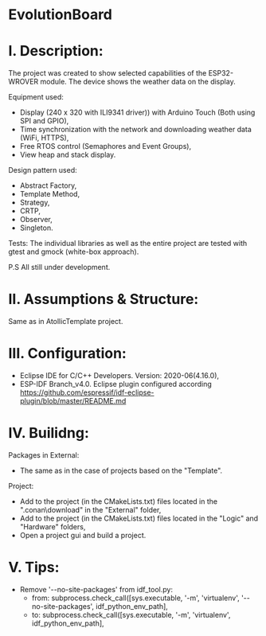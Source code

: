 # EvolutionBoard

# I. Description:
The project was created to show selected capabilities of the ESP32-WROVER module.
The device shows the weather data on the display.

Equipment used:
- Display (240 x 320 with ILI9341 driver)) with Arduino Touch (Both using SPI and GPIO), 
- Time synchronization with the network and downloading weather data (WiFi, HTTPS),
- Free RTOS control (Semaphores and Event Groups),
- View heap and stack display.

Design pattern used:
- Abstract Factory, 
- Template Method, 
- Strategy, 
- CRTP, 
- Observer, 
- Singleton.

Tests:
The individual libraries as well as the entire project are tested with gtest and gmock (white-box approach).

P.S
All still under development.

# II. Assumptions & Structure:
Same as in AtollicTemplate project.

# III. Configuration:

- Eclipse IDE for C/C++ Developers. Version: 2020-06(4.16.0),
- ESP-IDF Branch_v4.0. Eclipse plugin configured according https://github.com/espressif/idf-eclipse-plugin/blob/master/README.md

# IV. Builidng:

Packages in External:
- The same as in the case of projects based on the "Template".

Project:
- Add to the project (in the CMakeLists.txt) files located in the ".conan\download" in the "External" folder,
- Add to the project (in the CMakeLists.txt) files located in the "Logic" and "Hardware" folders,
- Open a project gui and build a project.

# V. Tips:
- Remove '--no-site-packages' from idf_tool.py:
  - from: subprocess.check_call([sys.executable, '-m', 'virtualenv', '--no-site-packages', idf_python_env_path],
  - to:   subprocess.check_call([sys.executable, '-m', 'virtualenv', idf_python_env_path],